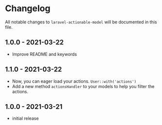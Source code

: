 # Changelog

All notable changes to `laravel-actionable-model` will be documented in this file.

## 1.0.0 - 2021-03-22

- Improve README and keywords

## 1.1.0 - 2021-03-22

- Now, you can eager load your actions. `User::with('actions')` 
- Add a new method `actionsHandler` to your models to help you filter the actions.

## 1.0.0 - 2021-03-21

- initial release

